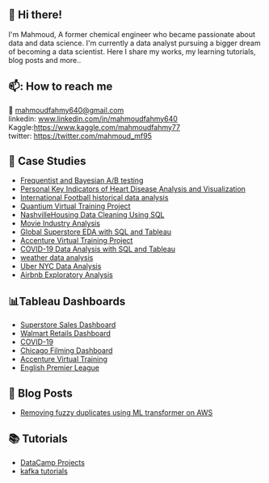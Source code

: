 ## :wave: Hi there!
I'm Mahmoud, A former chemical engineer who became passionate about data and data science. I'm currently a data analyst pursuing a bigger dream of becoming a data scientist. Here I share my works, my learning tutorials, blog posts and more.. 

## 📫: How to reach me 
:e-mail: mahmoudfahmy640@gmail.com\
linkedin: www.linkedin.com/in/mahmoudfahmy640 \
Kaggle:https://www.kaggle.com/mahmoudfahmy77 \
twitter: https://twitter.com/mahmoud_mf95

## 💼 Case Studies
* [Frequentist and Bayesian A/B testing](https://github.com/mahmoud-f95/Frequentist-and-Bayesian-A-B-testing)
* [Personal Key Indicators of Heart Disease Analysis and Visualization](https://github.com/mahmoud-f95/Personal-Key-Indicators-of-Heart-Disease-Analysis-and-Visualization)
* [International Football historical data analysis](https://github.com/mahmoud-f95/International-Football-historical-data-analysis)
* [Quantium Virtual Training Project](https://github.com/mahmoud-f95/Quantium-Virtual-Training-Project)
* [NashvilleHousing Data Cleaning Using SQL](https://github.com/mahmoud-f95/NashvilleHousing-Data-Cleaning-Using-SQL)
* [Movie Industry Analysis](https://github.com/mahmoud-f95/Movie-Industry-Analysis)
* [Global Superstore EDA with SQL and Tableau](https://github.com/mahmoud-f95/Global_Superstore_EDA_with_SQL_and_Tableau)
* [Accenture Virtual Training Project](https://github.com/mahmoud-f95/Accenture-Virtual-Training-Project)
* [COVID-19 Data Analysis with SQL and Tableau](https://github.com/mahmoud-f95/COVID-19-Data-Analysis-with-SQL-and-Tableau)
* [weather data analysis](https://github.com/mahmoud-f95/weather-data-analysis)
* [Uber NYC Data Analysis](https://github.com/mahmoud-f95/Uber-NYC-Data-Analysis)
* [Airbnb Exploratory Analysis](https://github.com/mahmoud-f95/Airbnb-Exploratory-Analysis)

## :bar_chart:Tableau Dashboards
* [Superstore Sales Dashboard](https://public.tableau.com/app/profile/mahmoud.fahmy3177/viz/SuperstoreSalesDashboard_16547945544630/Dashboard1)
* [Walmart Retails Dashboard](https://public.tableau.com/views/WalmartRetailsDashboard/WalmartRetailsDashboard?:language=en-US&:display_count=n&:origin=viz_share_link)
* [COVID-19](https://public.tableau.com/views/COVID-19_16471845781770/COVID-19?:language=en-US&:display_count=n&:origin=viz_share_link)
* [Chicago Filming Dashboard](https://public.tableau.com/shared/YHYHBYZJF?:display_count=n&:origin=viz_share_link)
* [Accenture Virtual Training](https://public.tableau.com/views/AccentureVirtualTraining/Dashboard1?:language=en-US&:display_count=n&:origin=viz_share_link)
* [English Premier League](https://public.tableau.com/views/PremierLeague_16470264979570/EPL?:language=en-US&:display_count=n&:origin=viz_share_link)

## :page_facing_up: Blog Posts
* [Removing fuzzy duplicates using ML transformer on AWS](https://victorious-woolen-ed6.notion.site/Removing-Fuzzy-duplicates-using-ML-transformer-on-AWS-9477fe849ecb48db8940df268a37c18c)

## :books: Tutorials
* [DataCamp Projects](https://github.com/mahmoud-f95/DataCamp_Projects)
* [kafka tutorials](https://github.com/mahmoud-f95/kafka-tutorials)





